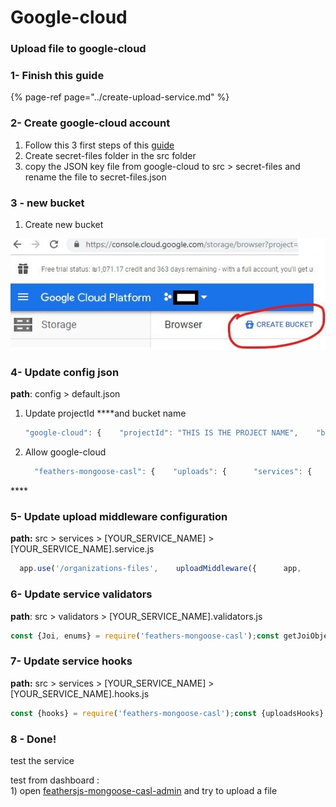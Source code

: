 # Google-cloud

### Upload file to google-cloud 

###  1- Finish this guide

{% page-ref page="../create-upload-service.md" %}

### 

### 2- Create google-cloud account

1. Follow this 3 first steps of this [guide](%20https://medium.com/@iwozzy/easily-host-images-with-node-and-google-cloud-storage-29fb14e2cdb8)
2. Create secret-files folder  in the src folder
3. copy the JSON key  file from google-cloud to src &gt; secret-files and rename the file to secret-files.json

### 

### 3 - new bucket

1.  Create new bucket  


   ![](../../../../.gitbook/assets/google-cloud-bucket%20%281%29.jpg)

### 

### 4- Update config json

**path**: config &gt; default.json  


1. Update projectId ****and bucket name  


   ```javascript
   "google-cloud": {    "projectId": "THIS IS THE PROJECT NAME",    "bucket": "THE BOCKET NAME",    "keyFilename": "../src/secret-files/google-key.json",    "signedUrlExpires" : 900  },
   ```

2. Allow google-cloud  


   ```javascript
     "feathers-mongoose-casl": {    "uploads": {      "services": {        "s3": false,        "local-private": true,        "local-public": true,        "google-cloud": true // This need to be true      }      ....
   ```

\*\*\*\*

### **5- Update upload middleware configuration**

**path:** src &gt; services &gt; \[YOUR\_SERVICE\_NAME\] &gt; \[YOUR\_SERVICE\_NAME\].service.js

```javascript
  app.use('/organizations-files',    uploadMiddleware({      app,      fileKeyName: 'file',      serviceName: 'YOUR_SERVICE_NAME',      storageService: STORAGE_TYPES['google-cloud'], // That's the change we made      publicAcl: false,      // mimetypes: ['image/png','image/jpeg'] // optional    }),    createService(options)  );
```



### 6- Update service validators

**path**: src &gt; validators &gt;  \[YOUR\_SERVICE\_NAME\].validators.js

```javascript
const {Joi, enums} = require('feathers-mongoose-casl');const getJoiObject = function(withRequired) {  const required = withRequired ? 'required' : 'optional';    return Joi.object({    storage: Joi.string().valid(      enums.STORAGE_TYPES['google-cloud'], //We need to add this line      enums.STORAGE_TYPES['others'], // When user pass link to file      ).meta({ dashboard: { hide: 1 }})    ...    })}
```

#### 

### 7- Update service hooks

**path:** src &gt; services &gt; \[YOUR\_SERVICE\_NAME\] &gt; \[YOUR\_SERVICE\_NAME\].hooks.js

```javascript
const {hooks} = require('feathers-mongoose-casl');const {uploadsHooks} = hooks;const uploadHookConfig = {  serviceName: 'YOUR_SERVICE_NAME',  fileKeyName: 'file',  singUrlKeyName: 'file',  privateFile: true,  autoSignUrl: true,  userKeyName: 'user'};module.exports = {  before: {    all: [uploadsHooks(uploadHookConfig)],    find: [],    get: [],    create: [],    update: [],    patch: [],    remove: []  },  after: {    all: [uploadsHooks(uploadHookConfig)],    find: [],    get: [],    create: [],    update: [],    patch: [],    remove: []  },}
```

### 8 - Done!

test the service

test from dashboard :  
1\) open [feathersjs-mongoose-casl-admin](../../../start-new-project-1/install-feathers-mongoose-casl.md) and try to upload a file

